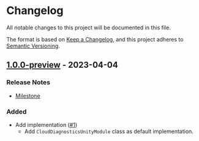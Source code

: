 # Changelog

All notable changes to this project will be documented in this file.

The format is based on [Keep a Changelog](https://keepachangelog.com/en/1.0.0/),
and this project adheres to [Semantic Versioning](https://semver.org/spec/v2.0.0.html).

## [1.0.0-preview](https://github.com/unity-game-framework/ugf-module-clouddiagnostics/releases/tag/1.0.0-preview) - 2023-04-04  

### Release Notes

- [Milestone](https://github.com/unity-game-framework/ugf-module-clouddiagnostics/milestone/1?closed=1)  
    

### Added

- Add implementation ([#1](https://github.com/unity-game-framework/ugf-module-clouddiagnostics/issues/1))  
    - Add `CloudDiagnosticsUnityModule` class as default implementation.


